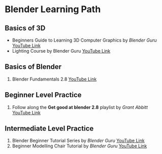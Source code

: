 # Blender Learning Path

## Basics of 3D
- Beginners Guide to Learning 3D Computer Graphics by *Blender Guru* [YouTube Link](https://www.youtube.com/watch?v=VT5oZndzj68)
- Lighting Course by Blender Guru [YouTube Link](https://www.youtube.com/playlist?list=PLjEaoINr3zgH9vCr47kSS5W8PEJBNIiwK)

## Basics of Blender

1. Blender Fundamentals 2.8 [YouTube Link](https://www.youtube.com/playlist?list=PLa1F2ddGya_-UvuAqHAksYnB0qL9yWDO6)

## Beginner Level Practice

1. Follow along the **Get good at blender 2.8** playlist by *Grant Abbitt* [YouTube Link](https://www.youtube.com/watch?v=98FkRIbihyQ&list=PLn3ukorJv4vvv3ZpWJYvV5Tmvo7ISO-NN)

## Intermediate Level Practice

1. Blender Beginner Tutorial Series by *Blender Guru* [YouTube Link](https://www.youtube.com/playlist?list=PLjEaoINr3zgEq0u2MzVgAaHEBt--xLB6U)
2. Beginner Modelling Chair Tutorial by *Blender Guru* [YouTube Link](https://www.youtube.com/playlist?list=PLjEaoINr3zgEL9UjPTLWQhLFAK7wVaRMR)

